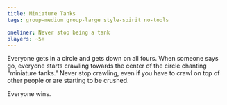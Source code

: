 ```yaml
---
title: Miniature Tanks
tags: group-medium group-large style-spirit no-tools

oneliner: Never stop being a tank
players: ~5+
---
```

Everyone gets in a circle and gets down on all fours. When someone says go, everyone starts crawling towards the center of the circle chanting "miniature tanks." Never stop crawling, even if you have to crawl on top of other people or are starting to be crushed.

Everyone wins.
